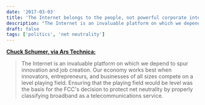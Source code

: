 ```yaml
---
date: '2017-03-03'
title: 'The Internet belongs to the people, not powerful corporate interests'
description: "The Internet is an invaluable platform on which we depend to spur innovation and job creation. Our economy works best when innovators, entrepreneurs, and businesses of all sizes compete on a level playing field. Ensuring that the playing field would be level was the basis for the FCC's decision to protect net neutrality by properly classifying broadband as a telecommunications service."
draft: false
tags: ['politics', 'net neutrality']
---
```


**[Chuck Schumer, via Ars Technica:](https://arstechnica.com/tech-policy/2017/03/op-ed-the-internet-belongs-to-the-people-not-powerful-corporate-interests)**

> The Internet is an invaluable platform on which we depend to spur innovation and job creation. Our economy works best when innovators, entrepreneurs, and businesses of all sizes compete on a level playing field. Ensuring that the playing field would be level was the basis for the FCC's decision to protect net neutrality by properly classifying broadband as a telecommunications service.<!-- excerpt -->
